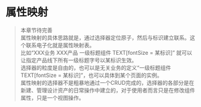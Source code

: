 # 属性映射

> 本章节待完善
<br>属性映射的具体思路就是，通过选择器定位原子，然后与标识建立联系。这个联系电子化就是属性映射表。
<br>比如“XXX业务 XXX产品 一级标题组件 TEXT[fontSize = 某标识]” 就可以让指定产品线下所有一级标题字号以某标识生效。
<br>选择器的粒度是自由的，也可以是无关业务的定义“一级标题组件 TEXT[fontSize = 某标识]”，也可以具体到某个页面的实例。
<br>属性映射的选择器不是粗暴地通过一个CRUD完成的，选择器的各部分是在新建、管理设计资产的日常操作中建立的，对于使用者而言只是在修改组件属性，只是一个视图操作。
